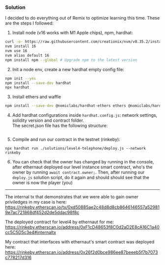 

### Solution
I decided to do everything out of Remix to optimize learning this time. These are the steps I followed:
1. Install node (v16 works with M1 Apple chips), npm, hardhat:
```bash
curl -o- https://raw.githubusercontent.com/creationix/nvm/v0.35.2/install.sh | bash
nvm install 16
nvm use 16
nvm alias default 16
npm install npm --global # Upgrade npm to the latest version
```

2. Init a node env, create a new hardhat empty config file:
```bash
npm init --yes
npm install --save-dev hardhat
npx hardhat
```

3. Install ethers and waffle
```bash
npm install --save-dev @nomiclabs/hardhat-ethers ethers @nomiclabs/hardhat-waffle ethereum-waffle chai
```

4. Add hardhat configurations inside `hardhat.config.js`: network settings, solidity version and contract folder.  
The secret.json file has the following structure:
```json

```

5. Compile and run our contract in the testnet (rinkeby):
```
npx hardhat run ./solutions/level4-telephone/deploy.js --network rinkeby
```

6. You can check that the owner has changed by running in the console, after ethernaut deployed our level instance smart contract, who's the owner by running `await contract.owner;`. Then, after running our `deploy.js` solution script, do it again and should should see that the owner is now the player (you)

---
The internal tx that demonstrates that we were able to gain owner priviledges in my case is here:  
https://rinkeby.etherscan.io/tx/0xd50885ae2c48d8d8cb8646146557a529819e7ac721868df452d2de5ddac98f8c

The deployed contract for level4 by ethernaut for me:  
https://rinkeby.etherscan.io/address/0xF1cD48653f8C0d2aD2E8cA16C1a40cc5C5D5c3e4#internaltx

My contract that interfaces with ethernaut's smart contract was deployed here:  
https://rinkeby.etherscan.io/address/0x26f2d0bce986ee87beeeb5f7b7073c778217d316